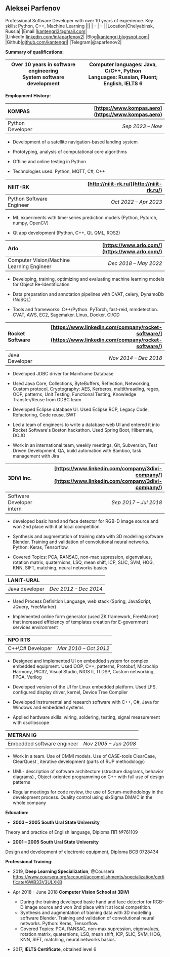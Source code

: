 ﻿## **Aleksei Parfenov**
Professional Software Developer with over 10 years of experience. Key skills: Python, C++, Machine Learning
|||
| - | - |
|Location|Chelyabinsk, Russia|
|Email |[kantengri3@gmail.com](mailto:aparfenov2@yandex.ru)|
|LinkedIn|[linkedin.com/in/aparfenov2](https://www.linkedin.com/in/aparfenov2/)|
|Blog|[kantengri.blogspot.com](http://kantengri.blogspot.com/)|
|Github|[github.com/kantengri](https://github.com/kantengri)|
|Telegram|@aparfenov2|

**Summary of qualifications:**

|Over 10 years in software engineering<br>System software development|Computer languages: Java, C/C++, Python<br>Languages: Russian, Fluent; English, IELTS 6|
| - | - |

**Employment History:**



|**KOMPAS**|[https://www.kompas.aero](https://www.kompas.aero)|
| :- | -: |
|Python Developer|*Sep 2023 – Now*|

- Development of a satellite navigation-based landing system

- Prototyping, analysis of computational core algorithms

- Offline and online testing in Python

- Technologies used: Python, MQTT, C#, C++



|**NIIIT-RK**|[http://niiit-rk.ru/](http://niiit-rk.ru/)|
| :- | -: |
|Python Software Engineer|*Oct 2022 – Apr 2023*|

- ML experiments with time-series prediction models (Python, Pytorch, numpy, OpenCV)

- Qt app development (Python, C++, Qt. QML, ROS2)



|**Arlo**|[https://www.arlo.com/](https://www.arlo.com/)|
| :- | -: |
|Computer Vision/Machine Learning Engineer|*Dec 2018 – May 2022*|

- Developing, training, optimizing and evaluating machine learning models for Object Re-Identification

- Data preparation and annotation pipelines with CVAT, celery, DynamoDb (NoSQL)

- Tools and frameworks: C++/Python. PyTorch, fast-reid, mmdetection. CVAT, AWS, EC2, Sagemaker. Linux, Docker, CI/CD



|**Rocket Software**|[https://www.linkedin.com/company/rocket-software/](https://www.linkedin.com/company/rocket-software/)|
| :- | -: |
|Java Developer|*Nov 2014 – Dec 2018*|

- Developed JDBC driver for Mainframe Database

- Used Java Core, Collections, ByteBuffers, Reflection, Networking, Custom protocol, Cryptography: AES, Kerberos, multithreading, regex, OOP, patterns, Unit Testing, Functional Testing, Knowledge Transfer/Reuse from ODBC team

- Developed Eclipse database UI. Used Eclipse RCP, Legacy Code, Refactoring, Code reuse, SWT

- Led a team of engineers to write a database web UI and entered it into Rocket Software's Boston hackathon. Used Spring Boot, Hibernate, DOJO

- Work in an international team, weekly meetings, Git, Subversion, Test Driven Development, QA, build automation with Bamboo, task management with Jira



|**3DiVi Inc.**|[https://www.linkedin.com/company/3divi-company/](https://www.linkedin.com/company/3divi-company/)|
| :- | -: |
|Software Developer intern|*Sep 2017 – Jul 2018*|

- developed basic hand and face detector for RGB-D image source and won 2nd place with it at local competition

- Synthesis and augmentation of training data with 3D modelling software Blender. Training and validation of convolutional neural networks. Python: Keras, Tensorflow.

- Covered Topics: PCA, RANSAC, non-max supression, eigenvalues, rotation matrix, quaternions, LSQ, mean shift, ICP, SLIC, SVM, HOG, KNN, SIFT, matching, neural networks basics



|**LANIT-URAL**|[]()|
| :- | -: |
|Java developer|*Dec 2012 – Dec 2014*|

- Used Process Definition Language, web stack (Spring, JavaScript, JQuery, FreeMarker)

- Implemented online form generator (used ZK framework, FreeMarker) that increased efficiency of templates creation for E-government services environment



|**NPO RTS**|[]()|
| :- | -: |
|C++\C# Developer|*Mar 2010 – Oct 2012*|

- Designed and implemented UI on embedded system for complex embedded equipment. Used OOP, C++, patterns, Protobuf, Microchip Harmony, PIC32, Visual Studio, NIOS II, TI DSP, Custom networking, FPGA, Verilog

- Developed version of the UI for Linux embedded platform. Used LFS, configured display driver, kernel, Device Tree Compiler

- Developed instrumental and research software with C++, C#, Java for Windows and embedded systems

- Applied hardware skills: wiring, soldering, testing, signal measurement with oscilloscope



|**METRAN IG**|[]()|
| :- | -: |
|Embedded software engineer|*Nov 2005 – Jun 2008*|

- Work in a team. Use of  CMMI models.  Use of CASE-tools ClearCase, ClearQuest , iterative development (parts of RUP methodology)

- UML- description of software architecture (structure diagrams, behavior diagrams) , Object-oriented programming on C++ with full use of design patterns

- Regular meetings for code review, the use of Scrum-methodology in the development process. Quality control using sixSigma DMAIC in the whole company




**Education:**
- **2003 – 2005 South Ural State University**

Theory and practice of English language, Diploma ПП №761109

- **2001 – 2005 South Ural State University**

Design and development of electronic equipment, Diploma ВСВ 0728434

**Professional Training:**

- 2019, **Deep Learning Specialization**, @Coursera<br>https://www.coursera.org/account/accomplishments/specialization/certificate/6WB33V3ULXKB

- Apr 2018 - June 2018 **Computer Vision School at 3DiVi**

    - During the training developed basic hand and face detector for RGB-D image source and won 2nd place with it at local competition.
    - Synthesis and augmentation of training data with 3D modelling software Blender. Training and validation of convolutional neural networks. Python: Keras, Tensorflow.
    - Covered Topics: PCA, RANSAC, non-max supression, eigenvalues, rotation matrix, quaternions, LSQ, mean shift, ICP, SLIC, SVM, HOG, KNN, SIFT, matching, neural networks basics.

- 2017, **IELTS Certificate**, obtained level 6

